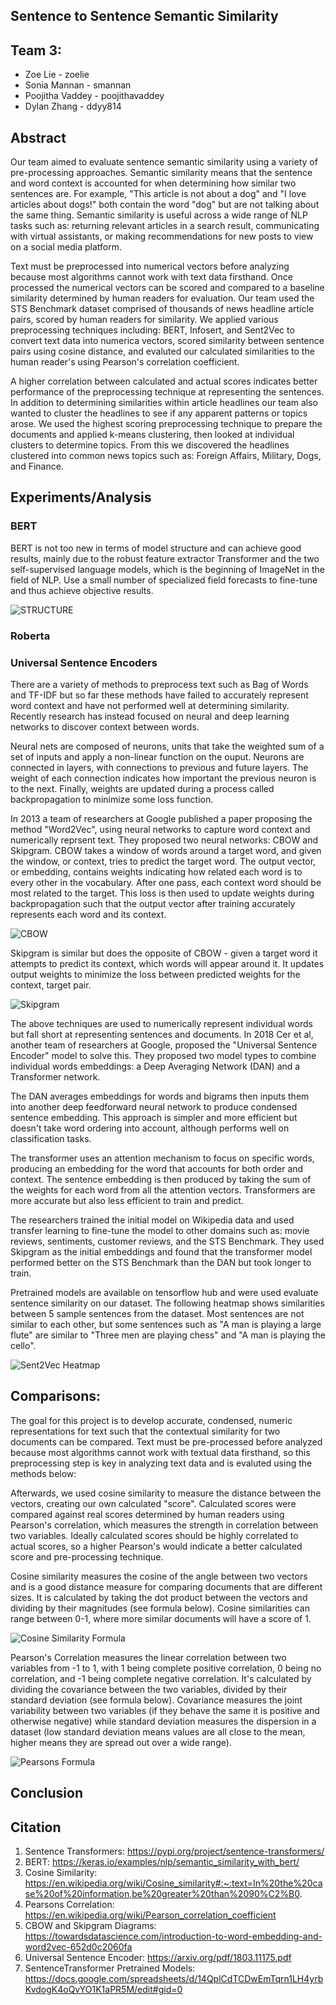 ## Sentence to Sentence Semantic Similarity

## Team 3:
- Zoe Lie - zoelie
- Sonia Mannan - smannan
- Poojitha Vaddey - poojithavaddey
- Dylan Zhang - ddyy814

## Abstract

Our team aimed to evaluate sentence semantic similarity using a variety of pre-processing approaches. Semantic
similarity means that the sentence and word context is accounted for when determining how similar two sentences
are. For example, "This article is not about a dog" and "I love articles about dogs!" both contain the word "dog"
but are not talking about the same thing. Semantic similarity is useful across a wide range of NLP tasks such as:
returning relevant articles in a search result, communicating with virtual assistants, or making recommendations
for new posts to view on a social media platform.

Text must be preprocessed into numerical vectors before analyzing because most algorithms cannot work with text
data firsthand. Once processed the numerical vectors can be scored and compared to a baseline similarity determined
by human readers for evaluation. Our team used the STS Benchmark dataset comprised of thousands of news headline
article pairs, scored by human readers for similarity. We applied various preprocessing techniques including: BERT,
Infosert, and Sent2Vec to convert text data into numerica vectors, scored similarity between sentence pairs using
cosine distance, and evaluted our calculated similarities to the human reader's using Pearson's correlation coefficient.

A higher correlation between calculated and actual scores indicates better performance of the preprocessing
technique at representing the sentences. In addition to determining similarities within article headlines our team also wanted
to cluster the headlines to see if any apparent patterns or topics arose. We used the highest scoring preprocessing
technique to prepare the documents and applied k-means clustering, then looked at individual clusters to determine topics.
From this we discovered the headlines clustered into common news topics such as: Foreign Affairs, Military, Dogs, and Finance.

## Experiments/Analysis

### BERT

BERT is not too new in terms of model structure and can achieve good results, mainly due to the robust feature extractor Transformer and the two self-supervised language models, which is the beginning of ImageNet in the field of NLP. Use a small number of specialized field forecasts to fine-tune and thus achieve objective results.

![STRUCTURE](dylan-zhang-sentence-embedding/the_structure_of_BERT.png)

### Roberta

### Universal Sentence Encoders

There are a variety of methods to preprocess text such as Bag of Words and TF-IDF but so far these methods have failed to
accurately represent word context and have not performed well at determining similarity. Recently research has instead focused
on neural and deep learning networks to discover context between words.

Neural nets are composed of neurons, units that take the weighted sum of a set of inputs and apply a non-linear function on 
the ouput. Neurons are connected in layers, with connections to previous and future layers. The weight of each connection 
indicates how important the previous neuron is to the next. Finally, weights are updated during a process called backpropagation
to minimize some loss function.

In 2013 a team of researchers at Google published a paper proposing the method "Word2Vec", using neural networks to capture
word context and numerically reprsent text. They proposed two neural networks: CBOW and Skipgram. CBOW takes a window of words
around a target word, and given the window, or context, tries to predict the target word. The output vector, or embedding, contains weights
indicating how related each word is to every other in the vocabulary. After one pass, each context word should be most related
to the target. This loss is then used to update weights during backpropagation such that the output vector after training
accurately represents each word and its context.

![CBOW](report_images/cbow_model.png)

Skipgram is similar but does the opposite of CBOW - given a target word it attempts to predict its context, which words will
appear around it. It updates output weights to minimize the loss between predicted weights for the context, target pair.

![Skipgram](report_images/skipgram_model.png)

The above techniques are used to numerically represent individual words but fall short at representing sentences and documents.
In 2018 Cer et al, another team of researchers at Google, proposed the "Universal Sentence Encoder" model to solve this.
They proposed two model types to combine individual words embeddings: a Deep Averaging Network (DAN) and a Transformer network.

The DAN averages embeddings for words and bigrams then inputs them into another deep feedforward neural network to produce
condensed sentence embedding. This approach is simpler and more efficient but doesn't take word ordering into account, although
performs well on classification tasks.

The transformer uses an attention mechanism to focus on specific words, producing an embedding for the word that accounts for
both order and context. The sentence embedding is then produced by taking the sum of the weights for each word from all the
attention vectors. Transformers are more accurate but also less efficient to train and predict.

The researchers trained the initial model on Wikipedia data and used transfer learning to fine-tune the model to other domains
such as: movie reviews, sentiments, customer reviews, and the STS Benchmark. They used Skipgram as the initial embeddings and
found that the transformer model performed better on the STS Benchmark than the DAN but took longer to train.

Pretrained models are available on tensorflow hub and were used evaluate sentence similarity on our dataset. The following heatmap
shows similarities between 5 sample sentences from the dataset. Most sentences are not similar to each other, but some
sentences such as "A man is playing a large flute" are similar to "Three men are playing chess" and "A man is playing the cello".

![Sent2Vec Heatmap](sonia-mannan-sentence-embeddings-results/sample_heatmap.png)


## Comparisons:

The goal for this project is to develop accurate, condensed, numeric representations for text such that the contextual
similarity for two documents can be compared. Text must be pre-processed before analyzed because most algorithms cannot
work with textual data firsthand, so this preprocessing step is key in analyzing text data and is evaluted using the methods
below:

Afterwards, we used cosine similarity to measure the distance between the vectors, creating our own calculated "score".
Calculated scores were compared against real scores determined by human readers using Pearson's correlation, which
measures the strength in correlation between two variables. Ideally calculated scores should be highly correlated to
actual scores, so a higher Pearson's would indicate a better calculated score and pre-processing technique.

Cosine similarity measures the cosine of the angle between two vectors and is a good distance measure for comparing
documents that are different sizes. It is calculated by taking the dot product between the vectors and dividing by
their magnitudes (see formula below). Cosine similarities can range between 0-1, where more similar documents will
have a score of 1.

![Cosine Similarity Formula](report_images/cosine_sim_formula.png)

Pearson's Correlation measures the linear correlation between two variables from -1 to 1, with 1 being complete positive
correlation, 0 being no correlation, and -1 being complete negative correlation. It's calculated by dividing the covariance
between the two variables, divided by their standard deviation (see formula below). Covariance measures the joint variability
between two variables (if they behave the same it is positive and otherwise negative) while standard deviation measures
the dispersion in a dataset (low standard deviation means values are all close to the mean, higher means they are spread out
over a wide range).

![Pearsons Formula](report_images/pearsons_formula.png)

## Conclusion


## Citation
1. Sentence Transformers: https://pypi.org/project/sentence-transformers/
2. BERT: https://keras.io/examples/nlp/semantic_similarity_with_bert/
3. Cosine Similarity: https://en.wikipedia.org/wiki/Cosine_similarity#:~:text=In%20the%20case%20of%20information,be%20greater%20than%2090%C2%B0.
4. Pearsons Correlation: https://en.wikipedia.org/wiki/Pearson_correlation_coefficient
5. CBOW and Skipgram Diagrams: https://towardsdatascience.com/introduction-to-word-embedding-and-word2vec-652d0c2060fa
6. Universal Sentence Encoder: https://arxiv.org/pdf/1803.11175.pdf
7. SentenceTransformer Pretrained Models: https://docs.google.com/spreadsheets/d/14QplCdTCDwEmTqrn1LH4yrbKvdogK4oQvYO1K1aPR5M/edit#gid=0
